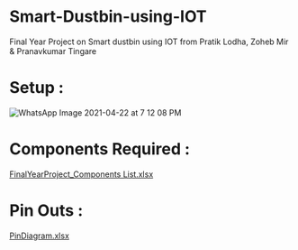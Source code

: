# Smart-Dustbin-using-IOT
Final Year Project on Smart dustbin using IOT from Pratik Lodha, Zoheb Mir & Pranavkumar Tingare

# Setup :
![WhatsApp Image 2021-04-22 at 7 12 08 PM](https://user-images.githubusercontent.com/81015406/115996927-dfcd9300-a5fe-11eb-808c-b5840d8a8d7e.jpeg)

# Components Required :
[FinalYearProject_Components List.xlsx](https://github.com/prat7562/Smart-Dustbin-using-IOT/files/6372146/FinalYearProject_Components.List.xlsx)

# Pin Outs :
[PinDiagram.xlsx](https://github.com/prat7562/Smart-Dustbin-using-IOT/files/6372168/PinDiagram.xlsx)
